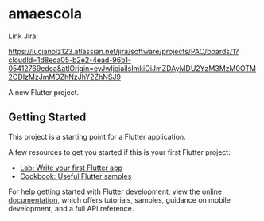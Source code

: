 # amaescola

Link Jira: 

https://lucianolz123.atlassian.net/jira/software/projects/PAC/boards/1?cloudId=1d8eca05-b2e2-4ead-96b1-05412769edea&atlOrigin=eyJwIjoiaiIsImkiOiJmZDAyMDU2YzM3MzM0OTM2ODIzMzJmMDZhNzJhY2ZhNSJ9

A new Flutter project.

## Getting Started

This project is a starting point for a Flutter application.

A few resources to get you started if this is your first Flutter project:

- [Lab: Write your first Flutter app](https://docs.flutter.dev/get-started/codelab)
- [Cookbook: Useful Flutter samples](https://docs.flutter.dev/cookbook)

For help getting started with Flutter development, view the
[online documentation](https://docs.flutter.dev/), which offers tutorials,
samples, guidance on mobile development, and a full API reference.
